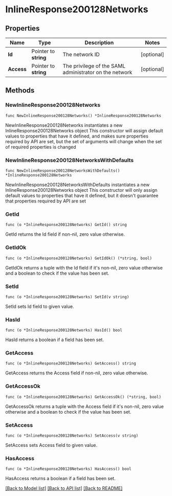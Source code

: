 # InlineResponse200128Networks

## Properties

Name | Type | Description | Notes
------------ | ------------- | ------------- | -------------
**Id** | Pointer to **string** | The network ID | [optional] 
**Access** | Pointer to **string** | The privilege of the SAML administrator on the network | [optional] 

## Methods

### NewInlineResponse200128Networks

`func NewInlineResponse200128Networks() *InlineResponse200128Networks`

NewInlineResponse200128Networks instantiates a new InlineResponse200128Networks object
This constructor will assign default values to properties that have it defined,
and makes sure properties required by API are set, but the set of arguments
will change when the set of required properties is changed

### NewInlineResponse200128NetworksWithDefaults

`func NewInlineResponse200128NetworksWithDefaults() *InlineResponse200128Networks`

NewInlineResponse200128NetworksWithDefaults instantiates a new InlineResponse200128Networks object
This constructor will only assign default values to properties that have it defined,
but it doesn't guarantee that properties required by API are set

### GetId

`func (o *InlineResponse200128Networks) GetId() string`

GetId returns the Id field if non-nil, zero value otherwise.

### GetIdOk

`func (o *InlineResponse200128Networks) GetIdOk() (*string, bool)`

GetIdOk returns a tuple with the Id field if it's non-nil, zero value otherwise
and a boolean to check if the value has been set.

### SetId

`func (o *InlineResponse200128Networks) SetId(v string)`

SetId sets Id field to given value.

### HasId

`func (o *InlineResponse200128Networks) HasId() bool`

HasId returns a boolean if a field has been set.

### GetAccess

`func (o *InlineResponse200128Networks) GetAccess() string`

GetAccess returns the Access field if non-nil, zero value otherwise.

### GetAccessOk

`func (o *InlineResponse200128Networks) GetAccessOk() (*string, bool)`

GetAccessOk returns a tuple with the Access field if it's non-nil, zero value otherwise
and a boolean to check if the value has been set.

### SetAccess

`func (o *InlineResponse200128Networks) SetAccess(v string)`

SetAccess sets Access field to given value.

### HasAccess

`func (o *InlineResponse200128Networks) HasAccess() bool`

HasAccess returns a boolean if a field has been set.


[[Back to Model list]](../README.md#documentation-for-models) [[Back to API list]](../README.md#documentation-for-api-endpoints) [[Back to README]](../README.md)


